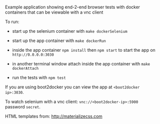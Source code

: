 Example application showing end-2-end browser tests with docker containers that can be viewable with a vnc client

To run:

- start up the selenium container with `make dockerSelenium`
- start up the app container with `make dockerRun`
- inside the app container `npm install` then `npm start` to start the app on `http://0.0.0.0:3030` 

- in another terminal window attach inside the app container with `make dockerAttach`
- run the tests with `npm test`

If you are using boot2docker you can view the app at `<boot2docker ip>:3030`.

To watch selenium with a vnc client: `vnc://<boot2docker-ip>:5900` password `secret`.

HTML templates from: http://materializecss.com